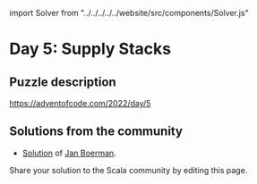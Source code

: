 import Solver from "../../../../../website/src/components/Solver.js"

# Day 5: Supply Stacks

## Puzzle description

https://adventofcode.com/2022/day/5

## Solutions from the community

- [Solution](https://github.com/Jannyboy11/AdventOfCode2022/blob/master/src/main/scala/day05/Day05.scala) of [Jan Boerman](https://twitter.com/JanBoerman95).

Share your solution to the Scala community by editing this page.